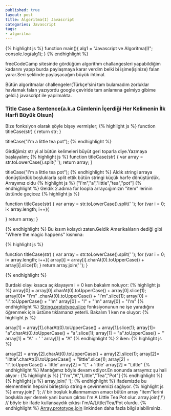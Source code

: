 ```yaml
---
published: true
layout: post
title: Algoritma(I) Javascript
categories: Javascript
tags: 
- algoritma
---
```

{% highlight js %}
function main(){
  alg1 = "Javascript ve Algoritma(I)";
  console.log(alg1);
}
{% endhighlight %}

freeCodeCamp sitesinde gördüğüm algorithm challangesleri yapabildiğim kadarını yapıp burda paylaşmaya karar verdim belki bi işime(işinize) falan yarar.Seri şeklinde paylaşacağım büyük ihtimal.

Bütün algoritmalar challengeler(Türkçe'sini tam bulamadım zorluklar havlamak falan yazıyordu google çeviride tam anlamına gelmiyo gibime geldi.) javascript ile yapılmakta. 

### Title Case a Sentence(a.k.a Cümlenin İçerdiği Her Kelimenin İlk Harfi Büyük Olsun)

Bize fonksiyon olarak şöyle bişey vermişler;
{% highlight js %}
function titleCase(str) {
  return str;
}

titleCase("I'm a little tea pot");
{% endhighlight %}

Girdiğimiz str yi al bütün kelimeleri büyüt geri toparla diye.Yazmaya başlayalım;
{% highlight js %}
function titleCase(str) {
 var array = str.toLowerCase().split(' '); 
 return array;
}

titleCase("I'm a little tea pot");
{% endhighlight %}
Aldık stringi arraya dönüştürdük boşluklarla split ettik bütün stringi küçük harfe dönüştürdük. Arrayımız oldu 
{% highlight js %}
["i'm","a","little","tea","pot"]
{% endhighlight %}
Geldik 2.adıma for loopla arraycığımızın "item" lerinin üstünde geçicez
{% highlight js %}

function titleCase(str) {
 var array = str.toLowerCase().split(' '); 
  for (var i = 0; i< array.length; i++){
  
  }
 return array;
}

{% endhighlight %}
Bu kısım kolaydı zaten.Geldik Amerikalıların dediği gibi "Where the magic happens" kısmına:

{% highlight js %}

function titleCase(str) {
 var array = str.toLowerCase().split(' '); 
  for (var i = 0; i< array.length; i++){
   array[i] = array[i].charAt(0).toUpperCase() + array[i].slice(1); 
  }
 return array.join(' ');
}

{% endhighlight %}

Burdaki olayı kısaca açıklayayım i = 0 ken bakalım noluyor:
{% highlight js %}
array[0] = array[0].charAt(0).toUpperCase() + array[0].slice(1);
array[0]=  "i\'m" .charAt(0).toUpperCase() + "i\'m".slice(1);
array[0] = "i".toUpperCase() + "\'m"
array[0] = "I" + "\'m"
array[0] = "I\'m"
{% endhighlight %}
[String.prototype.slice](https://developer.mozilla.org/en-US/docs/Web/JavaScript/Reference/Global_Objects/String/slice "String.prototype.slice") fonksiyonunun ne işe yaradığını öğrenmek için üstüne tıklamanız yeterli.
Bakalım 1 ken ne oluyor:
{% highlight js %}

array[1] = array[1].charAt(0).toUpperCase() + array[1].slice(1);
array[1]=  "a".charAt(0).toUpperCase() + "a".slice(1);
array[1] = "a".toUpperCase() + ''
array[1] = "A" + ' '
array[1] = "A"
{% endhighlight %}
2 iken:
{% highlight js %}

array[2] = array[2].charAt(0).toUpperCase() + array[2].slice(1);
array[2]=  "little".charAt(0).toUpperCase() + "little".slice(1);
array[2] = "l".toUpperCase() + 'ittle'
array[2] = "L" + 'ittle'
array[2] = "Little"
{% endhighlight %}
Mantığımız böyle devam ediyor.En sonunda arraymız şu hali alıyor :
{% highlight js %}
["I'm","A","Little","Tea","Pot"]
{% endhighlight %}
{% highlight js %}
array.join(' ');
{% endhighlight %}
ifademizde bu elementlerin hepsini birleştirip string e çevirmemizi sağlıyor.
{% highlight js %}
array.join(' '); // bir boşluk kullanmamızın amacı bütün array "item"lerini boşlukla ayır demek yani bunun çıktısı I'm A Little Tea Pot olur.
array.join('/') // böyle bir ifade kullansaydık çıktısı I'm/A/Little/Tea/Pot olurdu.
{% endhighlight %}
[Array.prototype.join](https://developer.mozilla.org/en-US/docs/Web/JavaScript/Reference/Global_Objects/Array/join "Array.prototype.join") linkinden daha fazla bilgi alabilirsiniz.
